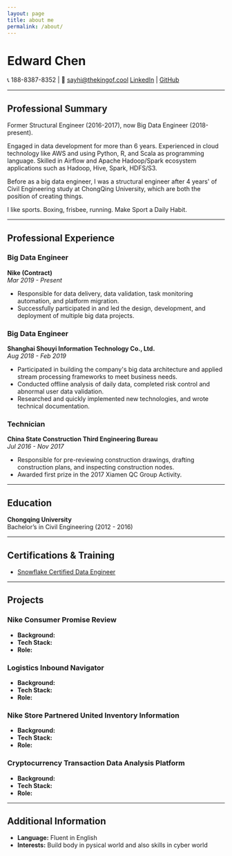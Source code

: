 ```yaml
---
layout: page
title: about me
permalink: /about/
---
```

# Edward Chen

📞 188-8387-8352 | 📧 sayhi@thekingof.cool
[LinkedIn](https://linkedin.com/in/thekingofcool) | [GitHub](https://github.com/thekingofcool)

---

## Professional Summary
Former Structural Engineer (2016-2017), now Big Data Engineer (2018-present). 

Engaged in data development for more than 6 years. Experienced in cloud technology like AWS and using Python, R, and Scala as programming language. Skilled in Airflow and Apache Hadoop/Spark ecosystem applications such as Hadoop, Hive, Spark, HDFS/S3. 

Before as a big data engineer, I was a structural engineer after 4 years' of Civil Engineering study at ChongQing University, which are both the position of creating things. 

I like sports. Boxing, frisbee, running. Make Sport a Daily Habit.

---

## Professional Experience

### Big Data Engineer
**Nike (Contract)**  
*Mar 2019 - Present* 

- Responsible for data delivery, data validation, task monitoring automation, and platform migration.
- Successfully participated in and led the design, development, and deployment of multiple big data projects.

### Big Data Engineer
**Shanghai Shouyi Information Technology Co., Ltd.**  
*Aug 2018 - Feb 2019* 

- Participated in building the company's big data architecture and applied stream processing frameworks to meet business needs.
- Conducted offline analysis of daily data, completed risk control and abnormal user data validation.
- Researched and quickly implemented new technologies, and wrote technical documentation.

### Technician
**China State Construction Third Engineering Bureau**  
*Jul 2016 - Nov 2017*

- Responsible for pre-reviewing construction drawings, drafting construction plans, and inspecting construction nodes.
- Awarded first prize in the 2017 Xiamen QC Group Activity.

---

## Education
**Chongqing University**  
Bachelor’s in Civil Engineering (2012 - 2016)

---

## Certifications & Training
- [Snowflake Certified Data Engineer](https://www.credly.com/users/thekingofcool/badges)

---

## Projects
### Nike Consumer Promise Review
- **Background:** 
- **Tech Stack:** 
- **Role:** 

### Logistics Inbound Navigator
- **Background:** 
- **Tech Stack:** 
- **Role:** 

### Nike Store Partnered United Inventory Information
- **Background:** 
- **Tech Stack:** 
- **Role:** 

### Cryptocurrency Transaction Data Analysis Platform
- **Background:** 
- **Tech Stack:** 
- **Role:** 

---

## Additional Information
- **Language:** Fluent in English
- **Interests:** Build body in pysical world and also skills in cyber world